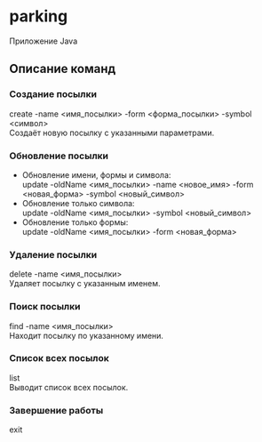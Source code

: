 # parking
Приложение Java

## Описание команд

### Создание посылки
create -name <имя_посылки> -form <форма_посылки> -symbol <символ>  
Создаёт новую посылку с указанными параметрами.

### Обновление посылки
- Обновление имени, формы и символа:  
  update -oldName <имя_посылки> -name <новое_имя> -form <новая_форма> -symbol <новый_символ>
- Обновление только символа:  
  update -oldName <имя_посылки> -symbol <новый_символ>
- Обновление только формы:  
  update -oldName <имя_посылки> -form <новая_форма>

### Удаление посылки
delete -name <имя_посылки>  
Удаляет посылку с указанным именем.

### Поиск посылки
find -name <имя_посылки>  
Находит посылку по указанному имени.

### Список всех посылок
list  
Выводит список всех посылок.

### Завершение работы
exit
